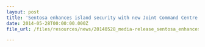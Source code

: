 ```yaml
---
layout: post
title: 'Sentosa enhances island security with new Joint Command Centre'
date: 2014-05-28T00:00:00.000Z
file_url: /files/resources/news/20140528_media-release_sentosa_enhances_island_security_with_new_jcc.pdf

---
```


